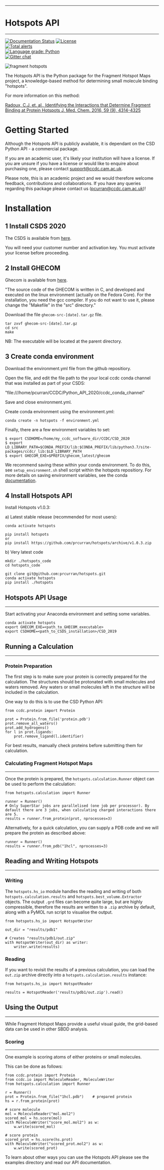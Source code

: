 ************
# Hotspots API
************

[![Documentation Status](https://readthedocs.org/projects/hotspots/badge/?version=latest)](https://hotspots.readthedocs.io/en/latest/?badge=latest)	
[![License](http://img.shields.io/badge/license-MIT-blue.svg?style=flat)](https://github.com/prcurran/fragment_hotspot_maps/blob/master/LICENSE)	
[![Total alerts](https://img.shields.io/lgtm/alerts/g/prcurran/fragment_hotspot_maps.svg?logo=lgtm&logoWidth=18)](https://lgtm.com/projects/g/prcurran/fragment_hotspot_maps/alerts/)	
[![Language grade: Python](https://img.shields.io/lgtm/grade/python/g/prcurran/fragment_hotspot_maps.svg?logo=lgtm&logoWidth=18)](https://lgtm.com/projects/g/prcurran/fragment_hotspot_maps/context:python)	
[![Gitter chat](https://badges.gitter.im/gitterHQ/gitter.png)](https://gitter.im/fragmenthotspots/community)


 ![fragment hotspots](http://fragment-hotspot-maps.ccdc.cam.ac.uk/static/cover_small.jpg)


The Hotspots API is the Python package for the Fragment Hotspot Maps project,
a knowledge-based method for determining small molecule binding "hotspots".

For more information on this method:

[Radoux, C.J. et. al., Identifying the Interactions that Determine Fragment Binding at Protein Hotspots J. Med. Chem. 2016, 59 (9), 4314-4325](dx.doi.org/10.1021/acs.jmedchem.5b01980)

Getting Started
===============

Although the Hotspots API is publicly available, it is dependant on the CSD
Python API - a commercial package.

If you are an academic user, it's likely your institution will have a license.
If you are unsure if you have a license or would like to enquire about
purchasing one, please contact support@ccdc.cam.ac.uk.

Please note, this is an academic project and we would therefore welcome
feedback, contributions and collaborations. If you have any queries regarding
this package please contact us (pcurran@ccdc.cam.ac.uk)!


Installation
============


1 Install CSDS 2020
----------------------

The CSDS is available from [here](https://www.ccdc.cam.ac.uk/support-and-resources/csdsdownloads/).

You will need your customer number and activation key. You must activate your license before proceeding.


2 Install GHECOM
-------------------

Ghecom is available from [here](https://pdbj.org/ghecom/download_src.html).

"The source code of the GHECOM is written in C, and developed and executed on
the linux environment (actually on the Fedora Core).  For the installation,
you need the gcc compiler.  If you do not want to use it, please change the
"Makefile" in the "src" directory."

Download the file ``ghecom-src-[date].tar.gz`` file.

    tar zxvf ghecom-src-[date].tar.gz
    cd src
    make

NB: The executable will be located at the parent directory.


3 Create conda environment
------------------------------------------------

Download the environment.yml file from the github repositiory. 

Open the file, and edit the file path to the your local ccdc conda channel 
that was installed as part of your CSDS:

"file:///home/pcurran/CCDC/Python_API_2020/ccdc_conda_channel"

Save and close environment.yml.

Create conda environment using the environment.yml:

    conda create -n hotspots -f environment.yml
    
Finally, there are a few environment variables to set:

    $ export CSDHOME=/home/my_ccdc_software_dir/CCDC/CSD_2020
    $ export LD_LIBRARY_PATH=$CONDA_PREFIX/lib:$CONDA_PREFIX/lib/python3.7/site-packages/ccdc/_lib:$LD_LIBRARY_PATH
    $ export GHECOM_EXE=$PREFIX/ghecom_latest/ghecom

We recommend saving these within your conda environment. To do this, see `setup_environment.sh` shell script within 
the hotspots repositiory. For more details on saving environment variables, see the 
conda [documentation](https://docs.conda.io/projects/conda/en/latest/user-guide/tasks/manage-environments.html).

4 Install Hotspots API
------------------------------------------------

Install Hotspots v1.0.3:

a) Latest stable release (recommended for most users):

    conda activate hotspots
 
    pip install hotspots
    or 
    pip install https://github.com/prcurran/hotspots/archive/v1.0.3.zip

b) Very latest code
    
    mkdir ./hotspots_code
    cd hotspots_code
    
    git clone git@github.com:prcurran/hotspots.git
    conda activate hotspots
    pip install ./hotspots
    

## Hotspots API Usage
---------------------

Start activating your Anaconda environment and setting some variables.

    conda activate hotspots
    export GHECOM_EXE=<path_to_GHECOM_executable>
    export CSDHOME=<path_to_CSDS_installation>/CSD_2019


## Running a Calculation
---------------------

### Protein Preparation

The first step is to make sure your protein is correctly prepared for the
calculation. The structures should be protonated with small molecules and
waters removed. Any waters or small molecules left in the structure will
be included in the calculation.

One way to do this is to use the CSD Python API:


    from ccdc.protein import Protein

    prot = Protein.from_file('protein.pdb')
    prot.remove_all_waters()
    prot.add_hydrogens()
    for l in prot.ligands:
        prot.remove_ligand(l.identifier)


For best results, manually check proteins before submitting them for calculation.


### Calculating Fragment Hotspot Maps
---------------------


Once the protein is prepared, the `hotspots.calculation.Runner` object can be
used to perform the calculation:


    from hotspots.calculation import Runner

    runner = Runner()
    # Only SuperStar jobs are parallelised (one job per processor). By default there are 3 jobs, when calculating charged interactions there are 5.
    results = runner.from_protein(prot, nprocesses=3)
	

Alternatively, for a quick calculation, you can supply a PDB code and we will
prepare the protein as described above:

    runner = Runner()
    results = runner.from_pdb("1hcl", nprocesses=3)


## Reading and Writing Hotspots
----------------------------

### Writing

The  `hotspots.hs_io` module handles the reading and writing of both  `hotspots.calculation.results`
and  `hotspots.best_volume.Extractor` objects. The output `.grd` files can become quite large,
but are highly compressible, therefore the results are written to a `.zip` archive by default,
along with a PyMOL run script to visualise the output.


    from hotspots.hs_io import HotspotWriter
	
    out_dir = "results/pdb1"

    # Creates "results/pdb1/out.zip"
    with HotspotWriter(out_dir) as writer:
        writer.write(results)

### Reading


If you want to revisit the results of a previous calculation, you can load the
`out.zip` archive directly into a `hotspots.calculation.results` instance:


    from hotspots.hs_io import HotspotReader

    results = HotspotReader('results/pdb1/out.zip').read()



## Using the Output
---------------------

While Fragment Hotspot Maps provide a useful visual guide, the grid-based data
can be used in other SBDD analysis.

### Scoring
---------------------

One example is scoring atoms of either proteins or small molecules.

This can be done as follows: 

    from ccdc.protein import Protein
    from ccdc.io import MoleculeReader, MoleculeWriter
    from hotspots.calculation import Runner
	
	r = Runner()
	prot = Protein.from_file("1hcl.pdb")    # prepared protein
	hs = r.from_protein(prot)
	
	# score molecule
	mol = MoleculeReader("mol.mol2")
	scored_mol = hs.score(mol)
	with MoleculeWriter("score_mol.mol2") as w:
	    w.write(scored_mol)
		
	# score protein
	scored_prot = hs.score(hs.prot)
	with MoleculeWriter("scored_prot.mol2") as w:
	    w.write(scored_prot)
    

To learn about other ways you can use the Hotspots API please see the examples
directory and read our API documentation.

